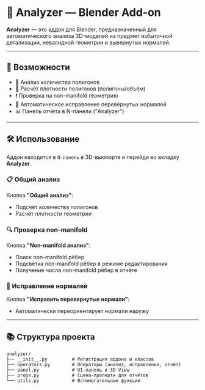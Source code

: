 # 🧠 Analyzer — Blender Add-on

**Analyzer** — это аддон для Blender, предназначенный для автоматического анализа 3D-моделей на предмет избыточной детализации, невалидной геометрии и вывернутых нормалей.

---

## 🚀 Возможности

- 🔢 Анализ количества полигонов  
- 🧮 Расчёт плотности полигонов (полигоны/объём)  
- ❗ Проверка на non-manifold геометрию  
- 🔄 Автоматическое исправление перевёрнутых нормалей  
- 📊 Панель отчёта в N-панели ("Analyzer")

---

## 🛠 Использование

Аддон находится в `N-панель` в 3D-вьюпорте и перейди во вкладку **Analyzer**.

### 📋 Общий анализ
Кнопка **"Общий анализ"**:
- Подсчёт количества полигонов
- Расчёт плотности геометрии

### 🔍 Проверка non-manifold
Кнопка **"Non-manifold анализ"**:
- Поиск non-manifold рёбер
- Подсветка non-manifold рёбер в режиме редактирования
- Получение числа non-manifold рёбер в  отчёте

### 🧼 Исправление нормалей
Кнопка **"Исправить перевернутые нормали"**:
- Автоматически переориентирует нормали наружу

---

## 📚 Структура проекта

```text
analyzer/
├── __init__.py         # Регистрация аддона и классов
├── operators.py        # Операторы (анализ, исправление, отчёт)
├── panel.py            # UI-панель в 3D View
├── props.py            # Сцена-проперти для отчётов
└── utils.py            # Вспомогательные функции